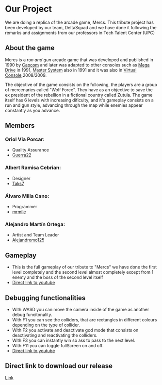 # Our Project

We are doing a replica of the arcade game, Mercs. This tribute project has been developed by our team, DeltaSquad and we have done it following the remarks and assignments from our professors in Tech Talent Center (UPC)

## About the game

Mercs is a _run and gun_ arcade game that was developed and published in 1990 by [Capcom](https://es.wikipedia.org/wiki/Capcom) and later was adapted to other consoles such as [Mega Drive](https://es.wikipedia.org/wiki/Mega_Drive#:~:text=Mega%20Drive%20fue%20la%20tercera,renombramiento%20de%20Genesis%20en%201989.) in 1991, [Master System](https://es.wikipedia.org/wiki/Master_System) also in 1991 and it was also in [Virtual Console](https://en.wikipedia.org/wiki/Virtual_Console),2008/2009.

The objective of the game consists on the following, the players are a group of mercenaries called "Wolf Force". They have as an objective to save the ex president of the rebellion in a fictional country called Zutula. The game itself has 6 levels with increasing dificulty, and it's gameplay consists on a run and gun style, advancing through the map while enemies appear constantly as you advance. 


## Members

### Oriol Via Porcar:
* Quality Assurance
* [Guerra22](https://github.com/guerra22)
### Albert Ramisa Cebrian:
* Designer
* [Taks7](https://github.com/Taks7)
### Álvaro Milla Cano:
* Programmer
* [mrmile](https://github.com/mrmile)
### Alejandro Martín Ortega:
* Artist and Team Leader
* [Alejandromo125](https://github.com/Alejandromo125)

## Gameplay

- This is the full gameplay of our tribute to "Mercs" we have done the first level completely and the second level almost completely except from 1 enemy and the boss of the second level itself
- [Direct link to youtube](https://youtu.be/bDwPMNx_Z8U)

## Debugging functionalities
- With WASD you can move the camera inside of the game as another debug funcitonality.
- With F1 you can see the colliders, that are rectangles in different colours depending on the type of collider.
- With F2 you activate and deactivate god mode that consists on deactivating and reactivating the colliders.
- With F3 you can instantly win so ass to pass to the next level.
- With F11 you can toggle fullScreen on and off.
- [Direct link to youtube](https://youtu.be/modcGC85kL0)

## Direct link to download our release

[Link](https://github.com/Alejandromo125/DeltaSquad/releases)

